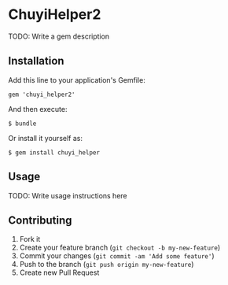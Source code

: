 # ChuyiHelper2

TODO: Write a gem description

## Installation

Add this line to your application's Gemfile:

    gem 'chuyi_helper2'

And then execute:

    $ bundle

Or install it yourself as:

    $ gem install chuyi_helper

## Usage

TODO: Write usage instructions here

## Contributing

1. Fork it
2. Create your feature branch (`git checkout -b my-new-feature`)
3. Commit your changes (`git commit -am 'Add some feature'`)
4. Push to the branch (`git push origin my-new-feature`)
5. Create new Pull Request
